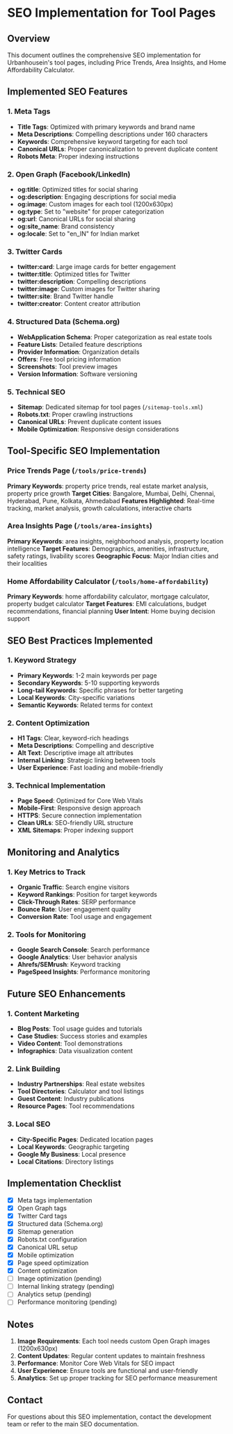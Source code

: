 # SEO Implementation for Tool Pages

## Overview
This document outlines the comprehensive SEO implementation for Urbanhousein's tool pages, including Price Trends, Area Insights, and Home Affordability Calculator.

## Implemented SEO Features

### 1. Meta Tags
- **Title Tags**: Optimized with primary keywords and brand name
- **Meta Descriptions**: Compelling descriptions under 160 characters
- **Keywords**: Comprehensive keyword targeting for each tool
- **Canonical URLs**: Proper canonicalization to prevent duplicate content
- **Robots Meta**: Proper indexing instructions

### 2. Open Graph (Facebook/LinkedIn)
- **og:title**: Optimized titles for social sharing
- **og:description**: Engaging descriptions for social media
- **og:image**: Custom images for each tool (1200x630px)
- **og:type**: Set to "website" for proper categorization
- **og:url**: Canonical URLs for social sharing
- **og:site_name**: Brand consistency
- **og:locale**: Set to "en_IN" for Indian market

### 3. Twitter Cards
- **twitter:card**: Large image cards for better engagement
- **twitter:title**: Optimized titles for Twitter
- **twitter:description**: Compelling descriptions
- **twitter:image**: Custom images for Twitter sharing
- **twitter:site**: Brand Twitter handle
- **twitter:creator**: Content creator attribution

### 4. Structured Data (Schema.org)
- **WebApplication Schema**: Proper categorization as real estate tools
- **Feature Lists**: Detailed feature descriptions
- **Provider Information**: Organization details
- **Offers**: Free tool pricing information
- **Screenshots**: Tool preview images
- **Version Information**: Software versioning

### 5. Technical SEO
- **Sitemap**: Dedicated sitemap for tool pages (`/sitemap-tools.xml`)
- **Robots.txt**: Proper crawling instructions
- **Canonical URLs**: Prevent duplicate content issues
- **Mobile Optimization**: Responsive design considerations

## Tool-Specific SEO Implementation

### Price Trends Page (`/tools/price-trends`)
**Primary Keywords**: property price trends, real estate market analysis, property price growth
**Target Cities**: Bangalore, Mumbai, Delhi, Chennai, Hyderabad, Pune, Kolkata, Ahmedabad
**Features Highlighted**: Real-time tracking, market analysis, growth calculations, interactive charts

### Area Insights Page (`/tools/area-insights`)
**Primary Keywords**: area insights, neighborhood analysis, property location intelligence
**Target Features**: Demographics, amenities, infrastructure, safety ratings, livability scores
**Geographic Focus**: Major Indian cities and their localities

### Home Affordability Calculator (`/tools/home-affordability`)
**Primary Keywords**: home affordability calculator, mortgage calculator, property budget calculator
**Target Features**: EMI calculations, budget recommendations, financial planning
**User Intent**: Home buying decision support

## SEO Best Practices Implemented

### 1. Keyword Strategy
- **Primary Keywords**: 1-2 main keywords per page
- **Secondary Keywords**: 5-10 supporting keywords
- **Long-tail Keywords**: Specific phrases for better targeting
- **Local Keywords**: City-specific variations
- **Semantic Keywords**: Related terms for context

### 2. Content Optimization
- **H1 Tags**: Clear, keyword-rich headings
- **Meta Descriptions**: Compelling and descriptive
- **Alt Text**: Descriptive image alt attributes
- **Internal Linking**: Strategic linking between tools
- **User Experience**: Fast loading and mobile-friendly

### 3. Technical Implementation
- **Page Speed**: Optimized for Core Web Vitals
- **Mobile-First**: Responsive design approach
- **HTTPS**: Secure connection implementation
- **Clean URLs**: SEO-friendly URL structure
- **XML Sitemaps**: Proper indexing support

## Monitoring and Analytics

### 1. Key Metrics to Track
- **Organic Traffic**: Search engine visitors
- **Keyword Rankings**: Position for target keywords
- **Click-Through Rates**: SERP performance
- **Bounce Rate**: User engagement quality
- **Conversion Rate**: Tool usage and engagement

### 2. Tools for Monitoring
- **Google Search Console**: Search performance
- **Google Analytics**: User behavior analysis
- **Ahrefs/SEMrush**: Keyword tracking
- **PageSpeed Insights**: Performance monitoring

## Future SEO Enhancements

### 1. Content Marketing
- **Blog Posts**: Tool usage guides and tutorials
- **Case Studies**: Success stories and examples
- **Video Content**: Tool demonstrations
- **Infographics**: Data visualization content

### 2. Link Building
- **Industry Partnerships**: Real estate websites
- **Tool Directories**: Calculator and tool listings
- **Guest Content**: Industry publications
- **Resource Pages**: Tool recommendations

### 3. Local SEO
- **City-Specific Pages**: Dedicated location pages
- **Local Keywords**: Geographic targeting
- **Google My Business**: Local presence
- **Local Citations**: Directory listings

## Implementation Checklist

- [x] Meta tags implementation
- [x] Open Graph tags
- [x] Twitter Card tags
- [x] Structured data (Schema.org)
- [x] Sitemap generation
- [x] Robots.txt configuration
- [x] Canonical URL setup
- [x] Mobile optimization
- [x] Page speed optimization
- [x] Content optimization
- [ ] Image optimization (pending)
- [ ] Internal linking strategy (pending)
- [ ] Analytics setup (pending)
- [ ] Performance monitoring (pending)

## Notes

1. **Image Requirements**: Each tool needs custom Open Graph images (1200x630px)
2. **Content Updates**: Regular content updates to maintain freshness
3. **Performance**: Monitor Core Web Vitals for SEO impact
4. **User Experience**: Ensure tools are functional and user-friendly
5. **Analytics**: Set up proper tracking for SEO performance measurement

## Contact

For questions about this SEO implementation, contact the development team or refer to the main SEO documentation.
